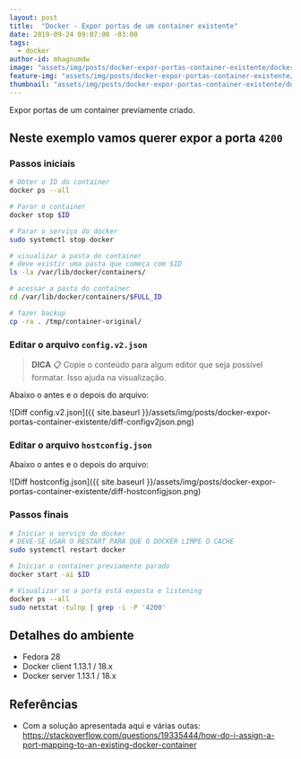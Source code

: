 ```yaml
---
layout: post
title:  "Docker - Expor portas de um container existente"
date: 2019-09-24 09:07:00 -03:00
tags:
  - docker
author-id: mhagnumdw
image: "assets/img/posts/docker-expor-portas-container-existente/docker-network-ports-banner.png"
feature-img: "assets/img/posts/docker-expor-portas-container-existente/docker-network-ports-banner.png"
thumbnail: "assets/img/posts/docker-expor-portas-container-existente/docker-network-ports-banner.png"
---
```


Expor portas de um container previamente criado.

<!--more-->

## Neste exemplo vamos querer expor a porta `4200`

### Passos iniciais

```bash
# Obter o ID do container
docker ps --all

# Parar o container
docker stop $ID

# Parar o serviço do docker
sudo systemctl stop docker

# visualizar a pasta do container
# deve existir uma pasta que começa com $ID
ls -la /var/lib/docker/containers/

# acessar a pasta do container
cd /var/lib/docker/containers/$FULL_ID

# fazer backup
cp -ra . /tmp/container-original/
```

### Editar o arquivo `config.v2.json`

> **DICA** 📋 Copie o conteúdo para algum editor que seja possível formatar. Isso ajuda na visualização.

 Abaixo o antes e o depois do arquivo:

![Diff config.v2.json]({{ site.baseurl }}/assets/img/posts/docker-expor-portas-container-existente/diff-configv2json.png)

### Editar o arquivo `hostconfig.json`

Abaixo o antes e o depois do arquivo:

![Diff hostconfig.json]({{ site.baseurl }}/assets/img/posts/docker-expor-portas-container-existente/diff-hostconfigjson.png)

### Passos finais

```bash
# Iniciar o serviço do docker
# DEVE-SE USAR O RESTART PARA QUE O DOCKER LIMPE O CACHE
sudo systemctl restart docker

# Iniciar o container previamente parado
docker start -ai $ID

# Visualizar se a porta está exposta e listening
docker ps --all
sudo netstat -tulnp | grep -i -P '4200'
```

## Detalhes do ambiente

- Fedora 28
- Docker client 1.13.1 / 18.x
- Docker server 1.13.1 / 18.x

## Referências

- Com a solução apresentada aqui e várias outas: <https://stackoverflow.com/questions/19335444/how-do-i-assign-a-port-mapping-to-an-existing-docker-container>
